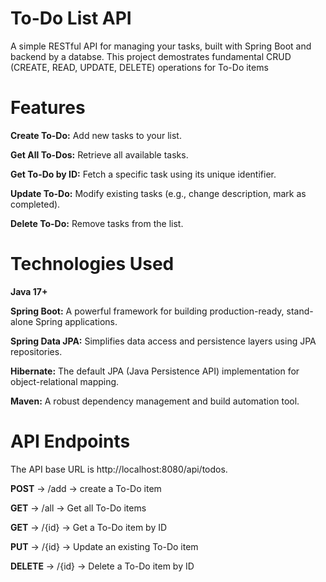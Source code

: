 # To-Do List API
A simple RESTful API for managing your tasks, built with Spring Boot and backend by a databse. This project demostrates fundamental CRUD (CREATE, READ, UPDATE, DELETE) operations for To-Do items

# Features
**Create To-Do:** Add new tasks to your list.

**Get All To-Dos:** Retrieve all available tasks.

**Get To-Do by ID:** Fetch a specific task using its unique identifier.

**Update To-Do:** Modify existing tasks (e.g., change description, mark as completed).

**Delete To-Do:** Remove tasks from the list.

# Technologies Used
**Java 17+**

**Spring Boot:** A powerful framework for building production-ready, stand-alone Spring applications.

**Spring Data JPA:** Simplifies data access and persistence layers using JPA repositories.

**Hibernate:** The default JPA (Java Persistence API) implementation for object-relational mapping.

**Maven:** A robust dependency management and build automation tool.

# API Endpoints
The API base URL is http://localhost:8080/api/todos.

**POST** -> /add -> create a To-Do item

**GET** -> /all -> Get all To-Do items

**GET** -> /{id} -> Get a To-Do item by ID

**PUT** -> /{id} -> Update an existing To-Do item

**DELETE** -> /{id} -> Delete a To-Do item by ID
